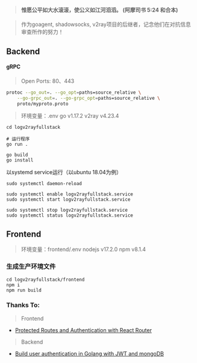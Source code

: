 > #### 惟愿公平如大水滚滚，使公义如江河滔滔。 (阿摩司书 5:24 和合本)

> 作为goagent, shadowsocks, v2ray项目的后继者，记念他们在对抗信息审查所作的努力！

## Backend

#### gRPC

> Open Ports: 80、443

```bash
protoc --go_out=. --go_opt=paths=source_relative \
    --go-grpc_out=. --go-grpc_opt=paths=source_relative \
    proto/myproto.proto
```

> 环境变量：.env
> go v1.17.2
> v2ray v4.23.4

```
cd logv2rayfullstack

# 运行程序
go run . 

go build
go install
```

以systemd service运行（以ubuntu 18.04为例）
```
sudo systemctl daemon-reload

sudo systemctl enable logv2rayfullstack.service
sudo systemctl start logv2rayfullstack.service

sudo systemctl stop logv2rayfullstack.service
sudo systemctl status logv2rayfullstack.service
```

## Frontend

> 环境变量：frontend/.env
> nodejs v17.2.0
> npm v8.1.4

### 生成生产环境文件
```
cd logv2rayfullstack/frontend
npm i
npm run build
```

### Thanks To:

> Frontend

- [Protected Routes and Authentication with React Router](https://ui.dev/react-router-protected-routes-authentication/)

> Backend

- [Build user authentication in Golang with JWT and mongoDB](https://dev.to/joojodontoh/build-user-authentication-in-golang-with-jwt-and-mongodb-2igd)